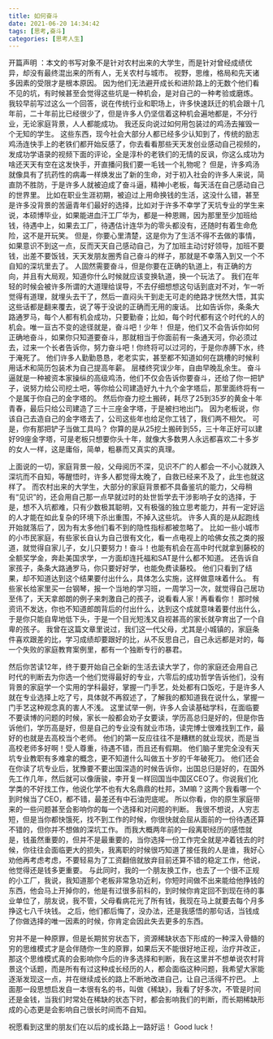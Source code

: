 ```yaml
---
title: 如何奋斗
date: 2021-06-20 14:34:42
tags: [思考,奋斗]
categories: [思考人生]
---
```


开篇声明<!-- more --> ：本文的书写对象不是针对农村出来的大学生，而是针对曾经成绩优异，却没有最终混出来的所有人，无关农村与城市。
视野，思维，格局和先天诸多因素的受限才是根本原因。
因为他们无法避开成长和进阶路上的无数个他们看不见的坑，有时候甚至会觉得这些坑是一种机会，是对自己的一种考验或磨炼。
我较早前写过这么一个回答，说在传统行业和职场上，许多快速跃迁的机会跟十几年前，二十年前比已经很少了，但是许多人仍坚信着这种机会遍地都是，不分行业，无论家庭背景，人人都能成功。
我还反向说过如何用包装过的鸡汤去摧毁一个无知的学生。
这些东西，现今社会大部分人都已经多少认知到了，传统的励志鸡汤连快手上的老铁们都开始反感了，你去看看那些天天发创业感动自己视频的，发成功学语录的视频下面的评论，全是淳朴的老铁们的无情的反讽，你这么成功为啥还天天有空在这发快手，开直播问我们要一毛钱一个礼物呢？
但是，许多鸡汤就像具有了抗药性的病毒一样焕发出了新的生命，对于初入社会的许多人来说，简直防不胜防，于是许多人就被迫成了奋斗逼，精神小老板，每天活在自己感动自己的世界里。
比如在职业生涯初期，被迫过上用命换钱的生活，这没什么错，甚至是许多没背景的苦逼青年们最好的选择，比如对于许多不幸学了天坑专业的学生来说，本硕博毕业，如果能进血汗工厂华为，都是一种恩赐，因为那里至少加班给钱，待遇中上，如果去工厂，待遇估计连华为的零头都没有，还随时有着生命危险，这不是开玩笑。
但是，你要心里清楚，这是你为了生活不得不去做的事情，如果意识不到这一点，反而天天自己感动自己，为了加班主动讨好领导，加班不要钱，出差不要饭钱，天天发朋友圈秀自己奋斗的样子，那就是不幸落入到又一个不自知的深坑里去了。
人固然需要奋斗，但是你要在正确的轨道上，有正确的方向，并且有大局观，知道你什么时候就应该变换轨道，换一个玩法了。
我们在年轻的时候会被许多所谓的大道理给误导，不去仔细想想这句话到底对不对，乍一听觉得有道理，就埋头去干了，然后一直闷头干到走无可走的绝路才恍然大悟，其实这些话都是翻来覆去，说了等于没说的正确而无用的废话。
比如告诉你，条条大路通罗马，每个人都有机会成功，只要勤奋；比如，每个时代都有这个时代的人的机会。唯一亘古不变的途径就是，奋斗吧！少年！
但是，他们又不会告诉你如何正确地奋斗，如果你只知道要奋斗，那就相当于你面前有一条通天河，你必须过去，过来一个长者告诉你，努力奋斗吧！你终将可以过河的，于是你赤膊下水，终于淹死了。
他们许多人勤勤恳恳，老老实实，甚至都不知道如何在跳槽的时候利用话术和简历包装术为自己提高年薪。
层楼终究误少年，自由早晚乱余生。
奋斗逼就是一种被资本家操纵的高级鸡汤，他们不仅会告诉你要奋斗，还给了你一把铲子，说努力给公司挖土吧，等你给公司建造好九十九个金字塔后，那里面终将有一个是属于你自己的金字塔的。
然后你奋力挖土搬砖，耗尽了25到35岁的黄金十年青春，最后只给公司建造了三十三座金字塔，于是被扫地出门。
因为老板说，你该自己去造自己的金字塔去了，公司这些年也给足你工钱了，我们两不相欠。
可是，你有那把铲子当做工具吗？
你算的是从25挖土搬砖到55，三十年正好可以建好99座金字塔，可是老板只想要你头十年，就像大多数男人永远都喜欢二十多岁的女人一样，这是庸俗，简单，粗暴而又真实的真理。

上面说的一切，家庭背景一般，父母阅历不深，见识不广的人都会一不小心就跌入深坑而不自知，等醒悟时，许多人都觉得太晚了，自救已经来不及了，此生也就这样了。
而农村出来的大学生，大部分的家庭背景都不具备鉴坑的能力，父母稍有“见识”的，还会用自己那一点早就过时的处世哲学去干涉影响子女的选择，于是，想不入坑都难，只有少数极其聪明，又有极强的独立思考能力，并有一定好运的人才能在如此复杂的环境下杀出重围，不掉入这些坑。
许多人真的是从起跑线开始就落后了，因为有太多他们看不到的隐性指标都被忽略了。
比如一些小城市的小市民家庭，有些家长自认为自己很有文化，看一点电视上的哈佛女孩之类的报道，就觉得自家儿子，女儿只要努力！奋斗！也能有机会在高中时代就拿到藤校的全额奖学金，奔赴美国求学，一方面却连托福和SAT是什么都不知道。
还告诉自家孩子，条条大路通罗马，你只要好好学，也能免费读藤校。
他们只看到了结果，却不知道达到这个结果要付出什么，具体怎么实施，这样做意味着什么。
有些家长给家里买一台钢琴，报一个当地的学习班，一周学习一次，就觉得自己居功至伟了，天天拿郎朗的例子来刺激自己的孩子，说看看人家！再看看你！
那时候资讯不发达，你也不知道郎朗背后的付出什么，达到这个成就意味着要付出什么，于是你只能自卑地低下头，于是一个目光短浅又自视甚高的家长就孕育出了一个自卑的孩子。
我曾在这篇文章里说过，我们这一代父母，尤其是小城镇的，家庭条件喜欢跟差的比，学习成绩却要跟好的比，从不反思自己，自己永远都是对的，每一个失败的家庭教育案例里，都有一个独断专行的暴君。

然后你苦读12年，终于要开始自己全新的生活去读大学了，你的家庭还会用自己时代的判断去为你选一个他们觉得最好的专业，六零后的成功哲学告诉他们，没有背景的家庭学一个实用的学科最好，掌握一门手艺，处处都有口饭吃，于是许多人就在专业选择上吃了亏，具体就不再叙述了，了解我的都知道我在说什么，掌握一门手艺这种观念真的害人不浅。
这里试举一例，许多人会读基础学科，在面临要不要读博的问题的时候，家长一般都会劝子女要读，学历高总归是好的，但是你告诉他们，学历高是好，但是自己的专业没有就业市场，读完博士很难找到工作，最好的也就是去高校当个老师。
他们的第一反应往往不是糟糕的就业现状，而是当高校老师多好啊！受人尊重，待遇不错，而且还有假期。
他们脑子里完全没有天坑专业教职有多难拿的概念，更不知道什么叫做五十岁的千年破死刀。
他们还会在你读了坑专业后，犹豫要不要出国深造的时候告诉你，出国总归是好的，在国外先工作几年，然后就可以像唐骏，李开复一样回国当中国区CEO了。你说我们化学类的不好找工作，他说化学不也有大名鼎鼎的杜邦，3M嘛？这两个我看哪一个到时候当了CEO，都不错，最差还有中石油兜底呢。
所以你看，你的原生家庭带来的一些问题甚至会影响你的每一个选择和对问题的判断。
我很不想说，人穷志短，但是当你都快饿死，找不到工作的时候，你很快就会屈从面前的一份待遇还算不错的，但你并不想做的深坑工作。
而我大概两年前的一段离职经历的感悟就是，钱虽然重要的，但并不是最重要的，当你选择一份工作完全就是冲着钱去的时候，你往往会面临更大的损失，我离职的时候很巧知道了接任我的人是谁，我好心劝他再考虑考虑，不要轻易为了工资翻倍就放弃目前还算不错的稳定工作，他说，他觉得还是钱多更重要。
与此同时，我的一个朋友换工作，也去了一个很不正规的小工厂，我说，我知道那个老板非常急功近利，你短时间做不出来能给他挣钱的东西，他会马上开掉你的，他是有过很多前科的，到时候你肯定回不到现在待的事业单位了，朋友说，我不管，父母看病花光了所有钱，我现在马上就要去每个月多挣这七八千块钱。
之后，他们都后悔了，没办法，还是我感悟的那句话，当钱成了你做选择的唯一因素的时候，你肯定会因此失去更多的东西。

穷并不是一种原罪，但是长期贫穷状态下，资源稀缺状态下形成的一种深入骨髓的穷的思维模式才是会伴随你一生的原罪，如果后天不能很好地正视，治疗并改正，那这个思维模式真的会影响你今后的许多选择和判断，我在这里并不想单说农村背景这个话题，而是所有有过这种成长经历的人，都会面临这种问题，我希望大家能逐渐发现这一点，并在继续成长的路上不断地改进自己，让自己活得不拧巴。
上面那一段思想启发自一本很有名的书，叫做《稀缺》，我看了好多次，不管是时间还是金钱，当我们时常处在稀缺的状态下时，都会影响我们的判断，而长期稀缺形成的心态更是会影响自己很长时间而不自知。


祝愿看到这里的朋友们在以后的成长路上一路好运！
Good luck！